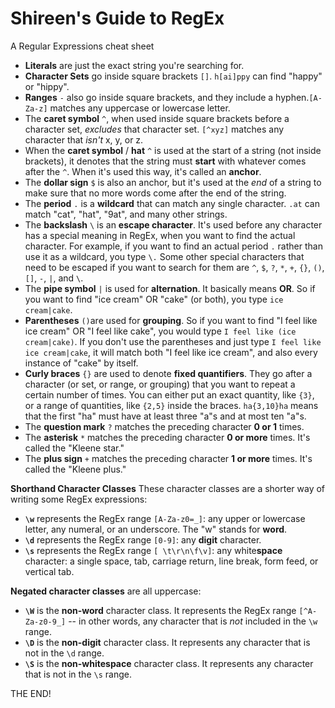 # Shireen's Guide to RegEx
A Regular Expressions cheat sheet

- **Literals** are just the exact string you're searching for.
- **Character Sets** go inside square brackets `[]`. `h[ai]ppy` can find "happy" or "hippy".
- **Ranges** `-` also go inside square brackets, and they include a hyphen.`[A-Za-z]` matches any uppercase or lowercase letter.
- The **caret symbol** `^`, when used inside square brackets before a character set, *excludes* that character set. `[^xyz]` matches any character that *isn't* x, y, or z.
- When the **caret symbol** / **hat** `^` is used at the start of a string (not inside brackets), it denotes that the string must **start** with whatever comes after the `^`. When it's used this way, it's called an **anchor**.
- The **dollar sign** `$` is also an anchor, but it's used at the *end* of a string to make sure that no more words come after the end of the string.
- The **period** `.` is a **wildcard** that can match any single character. `.at` can match "cat", "hat", "9at", and many other strings.
- The **backslash** `\` is an **escape character**. It's used before any character has a special meaning in RegEx, when you want to find the actual character. For example, if you want to find an actual period `.` rather than use it as a wildcard, you type `\.` Some other special characters that need to be escaped if you want to search for them are `^`, `$`, `?`, `*`, `+`, `{}`, `()`, `[]`, `-`, `|`, and `\`.
- The **pipe symbol** `|` is used for **alternation**. It basically means **OR**. So if you want to find "ice cream" OR "cake" (or both), you type `ice cream|cake`.
- **Parentheses** `()`are used for **grouping**. So if you want to find "I feel like ice cream" OR "I feel like cake", you would type `I feel like (ice cream|cake)`. If you don't use the parentheses and just type `I feel like ice cream|cake`, it will match both "I feel like ice cream", and also every instance of "cake" by itself.
- **Curly braces** `{}` are used to denote **fixed quantifiers**. They go after a character (or set, or range, or grouping) that you want to repeat a certain number of times. You can either put an exact quantity, like `{3}`, or a range of quantities, like `{2,5}` inside the braces. `ha{3,10}ha` means that the first "ha" must have at least three "a"s and at most ten "a"s.
- The **question mark** `?` matches the preceding character **0 or 1** times.
- The **asterisk** `*` matches the preceding character **0 or more** times. It's called the "Kleene star."
- The **plus sign** `+` matches the preceding character **1 or more** times. It's called the "Kleene plus."

**Shorthand Character Classes**
These character classes are a shorter way of writing some RegEx expressions:
- **`\w`** represents the RegEx range `[A-Za-z0=_]`: any upper or lowercase letter, any numeral, or an underscore. The "w" stands for **word**.
- **`\d`** represents the RegEx range `[0-9]`: any **digit** character.
- **`\s`** represents the RegEx range `[ \t\r\n\f\v]`: any white**space** character: a single space, tab, carriage return, line break, form feed, or vertical tab.

**Negated character classes** are all uppercase:
- **`\W`** is the **non-word** character class. It represents the RegEx range `[^A-Za-z0-9_]` -- in other words, any character that is *not* included in the `\w` range.
- **`\D`** is the **non-digit** character class. It represents any character that is not in the `\d` range.
- **`\S`** is the **non-whitespace** character class. It represents any character that is not in the `\s` range.

THE END!
